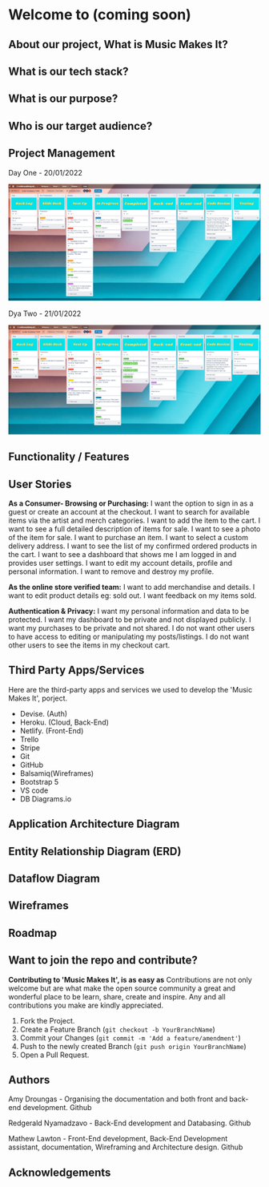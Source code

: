 # Welcome to (coming soon)

## About our project, What is Music Makes It?

## What is our tech stack?

## What is our purpose?

## Who is our target audience?

## Project Management

Day One - 20/01/2022

![Screen shot of our Trello board day 1](Resources/Trello-day1.png "Screen shot of our Trello board day 1")

Dya Two - 21/01/2022

![Screen shot of our Trello board day 2](Resources/Trello-day2.png "Screen shot of our Trello board day 2")

## Functionality / Features

## User Stories

**As a Consumer- Browsing or Purchasing:**
I want the option to sign in as a guest or create an account at the checkout.
I want to search for available items via the artist and merch categories.
I want to add the item to the cart.
I want to see a full detailed description of items for sale.
I want to see a photo of the item for sale.
I want to purchase an item.
I want to select a custom delivery address.
I want to see the list of my confirmed ordered products in the cart.
I want to see a dashboard that shows me I am logged in and provides user settings.
I want to edit my account details, profile and personal information.
I want to remove and destroy my profile.

**As the online store verified team:**
I want to add merchandise and details.
I want to edit product details eg: sold out.
I want feedback on my items sold.

**Authentication & Privacy:**
I want my personal information and data to be protected.
I want my dashboard to be private and not displayed publicly.
I want my purchases to be private and not shared.
I do not want other users to have access to editing or manipulating my posts/listings.
I do not want other users to see the items in my checkout cart.

## Third Party Apps/Services

Here are the third-party apps and services we used to develop the 'Music Makes It', porject.

- Devise. (Auth)
- Heroku. (Cloud, Back-End)
- Netlify. (Front-End)
- Trello
- Stripe
- Git
- GitHub
- Balsamiq(Wireframes)
- Bootstrap 5
- VS code
- DB Diagrams.io

## Application Architecture Diagram

## Entity Relationship Diagram (ERD)

## Dataflow Diagram

## Wireframes

## Roadmap

## Want to join the repo and contribute?

**Contributing to 'Music Makes It', is as easy as**
Contributions are not only welcome but are what make the open source community a great and wonderful place to be learn, share, create and inspire. Any and all contributions you make are kindly appreciated.

1. Fork the Project.
2. Create a Feature Branch (`git checkout -b YourBranchName`)
3. Commit your Changes (`git commit -m 'Add a feature/amendment'`)
4. Push to the newly created Branch (`git push origin YourBranchName`)
5. Open a Pull Request.

## Authors

Amy Droungas - Organising the documentation and both front and back-end development. Github

Redgerald Nyamadzavo - Back-End development and Databasing. Github

Mathew Lawton - Front-End development, Back-End Development assistant, documentation, Wireframing and Architecture design. Github

## Acknowledgements
